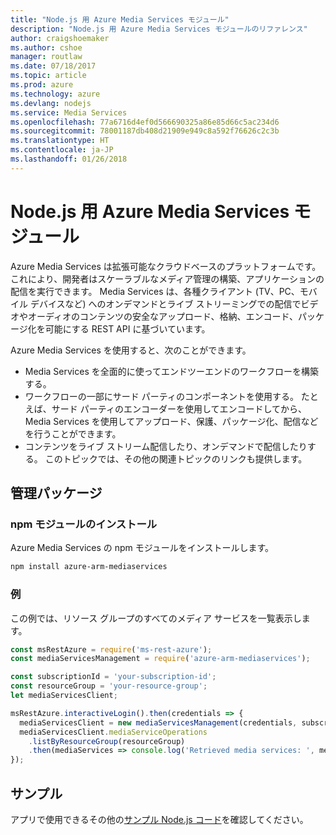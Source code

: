 ```yaml
---
title: "Node.js 用 Azure Media Services モジュール"
description: "Node.js 用 Azure Media Services モジュールのリファレンス"
author: craigshoemaker
ms.author: cshoe
manager: routlaw
ms.date: 07/18/2017
ms.topic: article
ms.prod: azure
ms.technology: azure
ms.devlang: nodejs
ms.service: Media Services
ms.openlocfilehash: 77a6716d4ef0d566690325a86e85d66c5ac234d6
ms.sourcegitcommit: 78001187db408d21909e949c8a592f76626c2c3b
ms.translationtype: HT
ms.contentlocale: ja-JP
ms.lasthandoff: 01/26/2018
---
```

# <a name="azure-media-services-modules-for-nodejs"></a>Node.js 用 Azure Media Services モジュール

Azure Media Services は拡張可能なクラウドベースのプラットフォームです。これにより、開発者はスケーラブルなメディア管理の構築、アプリケーションの配信を実行できます。 Media Services は、各種クライアント (TV、PC、モバイル デバイスなど) へのオンデマンドとライブ ストリーミングでの配信でビデオやオーディオのコンテンツの安全なアップロード、格納、エンコード、パッケージ化を可能にする REST API に基づいています。

Azure Media Services を使用すると、次のことができます。
- Media Services を全面的に使ってエンドツーエンドのワークフローを構築する。 
- ワークフローの一部にサード パーティのコンポーネントを使用する。 たとえば、サード パーティのエンコーダーを使用してエンコードしてから、 Media Services を使用してアップロード、保護、パッケージ化、配信などを行うことができます。
- コンテンツをライブ ストリーム配信したり、オンデマンドで配信したりする。 このトピックでは、その他の関連トピックのリンクも提供します。

## <a name="management-package"></a>管理パッケージ

### <a name="install-the-npm-module"></a>npm モジュールのインストール

Azure Media Services の npm モジュールをインストールします。

```bash
npm install azure-arm-mediaservices
```

### <a name="example"></a>例

この例では、リソース グループのすべてのメディア サービスを一覧表示します。

```javascript
const msRestAzure = require('ms-rest-azure');
const mediaServicesManagement = require('azure-arm-mediaservices');

const subscriptionId = 'your-subscription-id';
const resourceGroup = 'your-resource-group';
let mediaServicesClient;

msRestAzure.interactiveLogin().then(credentials => {
  mediaServicesClient = new mediaServicesManagement(credentials, subscriptionId);
  mediaServicesClient.mediaServiceOperations
    .listByResourceGroup(resourceGroup)
    .then(mediaServices => console.log('Retrieved media services: ', mediaServices));
});
```

## <a name="samples"></a>サンプル

アプリで使用できるその他の[サンプル Node.js コード](https://azure.microsoft.com/resources/samples/?platform=nodejs)を確認してください。
